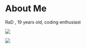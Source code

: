 # About Me

RaD , 19 years old,  coding enthusiast


![](https://komarev.com/ghpvc/?username=totallyrad1)

[![](https://awesome-github-stats.azurewebsites.net/user-stats/totallyrad1?cardType=github&theme=dark&preferLogin=true&Background=000000)](https://git.io/awesome-stats-card)
